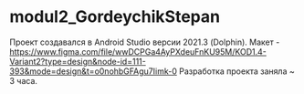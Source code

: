 # modul2_GordeychikStepan
Проект создавался в Android Studio версии 2021.3 (Dolphin). 
Макет - https://www.figma.com/file/wwDCPGa4AyPXdeuFnKU95M/KOD1.4-Variant2?type=design&node-id=111-393&mode=design&t=o0nohbGFAgu7Iimk-0
Разработка проекта заняла ~ 3 часа.
